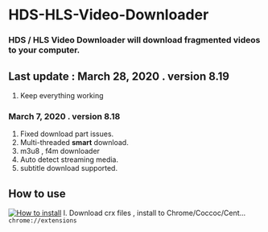 # HDS-HLS-Video-Downloader
### HDS / HLS Video Downloader will download fragmented videos to your computer.
## Last update : March 28, 2020 . version 8.19
1. Keep everything working 
### March 7, 2020 . version 8.18
1. Fixed download part issues.
2. Multi-threaded **smart** download.
3. m3u8 , f4m downloader
4. Auto detect streaming media.
5. subtitle download supported.
## How to use
[![How to install](https://i.imgur.com/Nf69NSQ.png)](https://vidapi.github.io/?uri=raw.githubusercontent.com/684102/HDS-HLS-Video-Downloader/master/how_to_install.mp4&size=1080&autoplay=true "How to install")
I. Download crx files , install to Chrome/Coccoc/Cent...  ``chrome://extensions`` 


